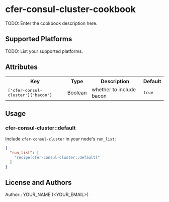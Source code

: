 # cfer-consul-cluster-cookbook

TODO: Enter the cookbook description here.

## Supported Platforms

TODO: List your supported platforms.

## Attributes

<table>
  <tr>
    <th>Key</th>
    <th>Type</th>
    <th>Description</th>
    <th>Default</th>
  </tr>
  <tr>
    <td><tt>['cfer-consul-cluster']['bacon']</tt></td>
    <td>Boolean</td>
    <td>whether to include bacon</td>
    <td><tt>true</tt></td>
  </tr>
</table>

## Usage

### cfer-consul-cluster::default

Include `cfer-consul-cluster` in your node's `run_list`:

```json
{
  "run_list": [
    "recipe[cfer-consul-cluster::default]"
  ]
}
```

## License and Authors

Author:: YOUR_NAME (<YOUR_EMAIL>)
